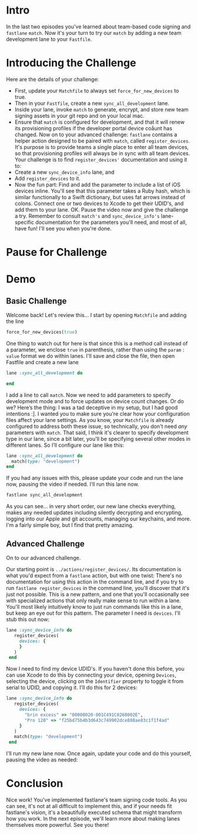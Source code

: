 # Intro
In the last two episodes you've learned about team-based code signing and `fastlane` `match`. Now it's your turn to try our `match` by adding a new team development lane to your `Fastfile`.
# Introducing the Challenge
Here are the details of your challenge:
- First, update  your `Matchfile` to always set `force_for_new_devices` to true.
- Then in your `Fastfile`, create a new `sync_all_development` lane.
- Inside your lane, invoke `match` to generate, encrypt, and store new team signing assets in your git repo and on your local mac. 
- Ensure that `match` is configured for development, and that it will renew its provisioning profiles if the developer portal device coåunt has changed.
Now on to your advanced challenge:
`fastlane` contains a helper action designed to be paired with `match`, called `register_devices`. It's purpose is to provide teams a single place to enter all team devices, so that provisioning profiles will always be in sync with all team devices.
Your challenge is to find `register_devices'` documentation and using it to:
- Create a new `sync_device_info` lane, and
- Add `register_devices` to it.
- Now the fun part: Find and add the parameter to include a list of iOS devices inline. You'll see that this parameter takes a Ruby hash, which is similar functionally to a Swift dictionary, but uses fat arrows instead of colons. Connect one or two devices to Xcode to get their UDID's, and add them to your lane.
OK. Pause the video now and give the challenge a try. Remember to consult `match's` and `sync_device_info's` lane-specific documentation for the parameters you'll need, and most of all, have fun! I'll see you when you're done.
# Pause for Challenge
# Demo
## Basic Challenge
Welcome back! Let's review this…
I start by opening `Matchfile` and adding the line 
```ruby
force_for_new_devices(true)
```
One thing to watch out for here is that since this is a method call instead of a parameter, we enclose `true` in parenthesis, rather than using the `param` : `value` format we do within lanes. 
I'll save and close the file, then open Fastfile and create a new lane
```ruby
lane :sync_all_development do

end
```
I add a line to call `match`. Now we need to add parameters to specify development mode and to force updates on device count changes. Or do we?
Here’s the thing: I was a tad deceptive in my setup, but I had good intentions :]. I wanted you to make sure you're clear how your configuration files affect your lane settings. As you know, your `Matchfile` is already configured to address both these issue, so technically, you don't need *any* parameters with `match`. That said, I think it's clearer to specify development type in our lane, since a bit later, you'll be specifying several other modes in different lanes. So I’ll configure our lane like this: 
```ruby
lane :sync_all_development do
  match(type: "development")
end
```
If you had any issues with this, please update your code and run the lane now, pausing the video if needed. I'll run this lane now.
```ruby
fastlane sync_all_development
```
As you can see… in very short order, our new lane checks everything, makes any needed updates including silently decrypting and encrypting, logging into our Apple and git accounts, managing our keychains, and more. 
I'm a fairly simple boy, but I find that pretty amazing.
## Advanced Challenge
On to our advanced challenge. 
<!-- Open ../actions/register_devices/ in browser -->
Our starting point is `../actions/register_devices/`. Its documentation is what you'd expect from a `fastlane` action, but with one twist: There's no documentation for using this action in the command line, and if you try to run `fastlane register_devices` in the command line, you'll discover that it's just not possible. This is a new pattern, and one that you'll occasionally see with specialized actions that only really make sense to run within a lane. You'll most likely intuitively know to just run commands like this in a lane, but keep an eye out for this pattern.
The parameter I need is `devices`. I'll stub this out now:
```ruby
lane :sync_device_info do
   register_devices(
     devices: {
     }
   )
 end
```
Now I need to find my device UDID's. If you haven't done this before, you can use Xcode to do this by connecting your device, opening `Devices`, selecting the device, clicking on the `Identifier` property to toggle it from serial to UDID, and copying it.
I'll do this for 2 devices:
```ruby
lane :sync_device_info do
   register_devices(
     devices: {
       "brin excess" => "00008020-001C491C0268002E",
       "Pro 120" => "f25bd75b4b3d643c749902dce888ae83c1f1f4ad"
     }
   )
   match(type: "development")
 end
```
I'll run my new lane now. Once again, update your code and do this yourself, pausing the video as needed:
<!-- Show the results in Finder to back up that the 2 devices git added -->
# Conclusion
Nice work! You've implemented fastlane's team signing code tools. As you can see, it's not at all difficult to implement this, and if your needs fit fastlane's vision, it's a beautifully executed schema that might transform how you work. 
In the next episode, we'll learn more about making lanes themselves more powerful. See you there!